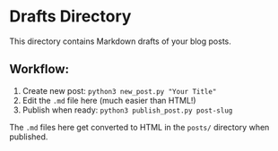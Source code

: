 # Drafts Directory

This directory contains Markdown drafts of your blog posts.

## Workflow:
1. Create new post: `python3 new_post.py "Your Title"`
2. Edit the `.md` file here (much easier than HTML!)
3. Publish when ready: `python3 publish_post.py post-slug`

The `.md` files here get converted to HTML in the `posts/` directory when published.

